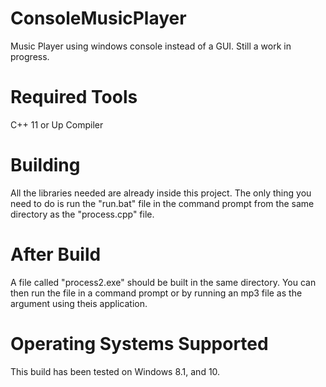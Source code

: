 # ConsoleMusicPlayer
Music Player using windows console instead of a GUI. Still a work in progress. 

# Required Tools
C++ 11 or Up Compiler

# Building
All the libraries needed are already inside this project. The only thing you need to do is
run the "run.bat" file in the command prompt from the same directory as the "process.cpp" file.

# After Build
A file called "process2.exe" should be built in the same directory. You can then run the file in a command prompt or by running an mp3 file as the argument using theis application.

# Operating Systems Supported
This build has been tested on Windows 8.1, and 10. 
